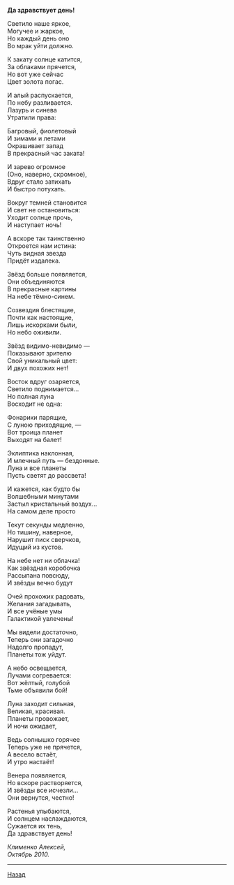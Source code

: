 ﻿**Да здравствует день!**  

Светило наше яркое,  
Могучее и жаркое,  
Но каждый день оно  
Во мрак уйти должно.  

К закату солнце катится,  
За облаками прячется,  
Но вот уже сейчас  
Цвет золота погас.  

И алый распускается,  
По небу разливается.  
Лазурь и синева  
Утратили права:  

Багровый, фиолетовый  
И зимами и летами  
Окрашивает запад  
В прекрасный час заката!  

И зарево огромное  
(Оно, наверно, скромное),  
Вдруг стало затихать  
И быстро потухать.  

Вокруг темней становится  
И свет не остановиться:  
Уходит солнце прочь,  
И наступает ночь!  

А вскоре так таинственно  
Откроется нам истина:  
Чуть видная звезда  
Придёт издалека.  

Звёзд больше появляется,  
Они объединяются  
В прекрасные картины  
На небе тёмно-синем.  

Созвездия блестящие,  
Почти как настоящие,  
Лишь искорками были,  
Но небо оживили.  

Звёзд видимо-невидимо —  
Показывают зрителю  
Свой уникальный цвет:  
И двух похожих нет!  

Восток вдруг озаряется,  
Светило поднимается…  
Но полная луна  
Восходит не одна:  

Фонарики парящие,  
С луною приходящие, —  
Вот троица планет  
Выходят на балет!  

Эклиптика наклонная,  
И млечный путь — бездонные.  
Луна и все планеты  
Пусть светят до рассвета!  

И кажется, как будто бы  
Волшебными минутами  
Застыл кристальный воздух…  
На самом деле просто  

Текут секунды медленно,  
Но тишину, наверное,  
Нарушит писк сверчков,  
Идущий из кустов.  

На небе нет ни облачка!  
Как звёздная коробочка  
Рассыпана повсюду,  
И звёзды вечно будут  

Очей прохожих радовать,  
Желания загадывать,  
И все учёные умы  
Галактикой увлечены!  

Мы видели достаточно,  
Теперь они загадочно  
Надолго пропадут,  
Планеты тож уйдут.  
  
А небо освещается,  
Лучами согревается:  
Вот жёлтый, голубой  
Тьме объявили бой!  

Луна заходит сильная,  
Великая, красивая.  
Планеты провожает,  
И ночи ожидает,  

Ведь солнышко горячее  
Теперь уже не прячется,  
А весело встаёт,  
И утро настаёт!  

Венера появляется,  
Но вскоре растворяется,  
И звёзды все исчезли…  
Они вернутся, честно!  

Растенья улыбаются,  
И солнцем наслаждаются,  
Сужается их тень,  
Да здравствует день!  

_Клименко Алексей,_  
_Октябрь 2010._  

---

[Назад](./)
